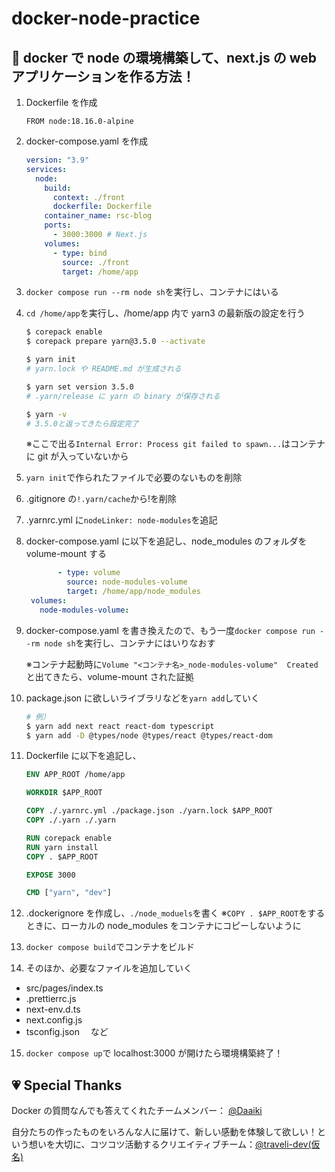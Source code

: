 # docker-node-practice

## 🐳 docker で node の環境構築して、next.js の web アプリケーションを作る方法！

1. Dockerfile を作成

   ```
   FROM node:18.16.0-alpine
   ```

2. docker-compose.yaml を作成

   ```yaml
   version: "3.9"
   services:
     node:
       build:
         context: ./front
         dockerfile: Dockerfile
       container_name: rsc-blog
       ports:
         - 3000:3000 # Next.js
       volumes:
         - type: bind
           source: ./front
           target: /home/app
   ```

3. `docker compose run --rm node sh`を実行し、コンテナにはいる

4. `cd /home/app`を実行し、/home/app 内で yarn3 の最新版の設定を行う

   ```sh
   $ corepack enable
   $ corepack prepare yarn@3.5.0 --activate

   $ yarn init
   # yarn.lock や README.md が生成される

   $ yarn set version 3.5.0
   # .yarn/release に yarn の binary が保存される

   $ yarn -v
   # 3.5.0と返ってきたら設定完了
   ```

   ※ここで出る`Internal Error: Process git failed to spawn...`はコンテナに git が入っていないから

5. `yarn init`で作られたファイルで必要のないものを削除

6. .gitignore の`!.yarn/cache`から!を削除

7. .yarnrc.yml に`nodeLinker: node-modules`を追記

8. docker-compose.yaml に以下を追記し、node_modules のフォルダを volume-mount する

   ```yaml
          - type: volume
            source: node-modules-volume
            target: /home/app/node_modules
    volumes:
      node-modules-volume:
   ```

9. docker-compose.yaml を書き換えたので、もう一度`docker compose run --rm node sh`を実行し、コンテナにはいりなおす

   ※コンテナ起動時に`Volume "<コンテナ名>_node-modules-volume"  Created`と出てきたら、volume-mount された証拠

10. package.json に欲しいライブラリなどを`yarn add`していく

    ```sh
    # 例）
    $ yarn add next react react-dom typescript
    $ yarn add -D @types/node @types/react @types/react-dom

    ```

11. Dockerfile に以下を追記し、

    ```Dockerfile
    ENV APP_ROOT /home/app

    WORKDIR $APP_ROOT

    COPY ./.yarnrc.yml ./package.json ./yarn.lock $APP_ROOT
    COPY ./.yarn ./.yarn

    RUN corepack enable
    RUN yarn install
    COPY . $APP_ROOT

    EXPOSE 3000

    CMD ["yarn", "dev"]
    ```

12. .dockerignore を作成し、`./node_moduels`を書く
    ※`COPY . $APP_ROOT`をするときに、ローカルの node_modules をコンテナにコピーしないように

13. `docker compose build`でコンテナをビルド

14. そのほか、必要なファイルを追加していく

- src/pages/index.ts
- .prettierrc.js
- next-env.d.ts
- next.config.js
- tsconfig.json 　など

15. `docker compose up`で localhost:3000 が開けたら環境構築終了！

## 💗 Special Thanks

Docker の質問なんでも答えてくれたチームメンバー：
[@Daaiki](https://github.com/Daaiki)

自分たちの作ったものをいろんな人に届けて、新しい感動を体験して欲しい！という想いを大切に、コツコツ活動するクリエイティブチーム：[@traveli-dev(仮名)](https://github.com/traveli-dev)
